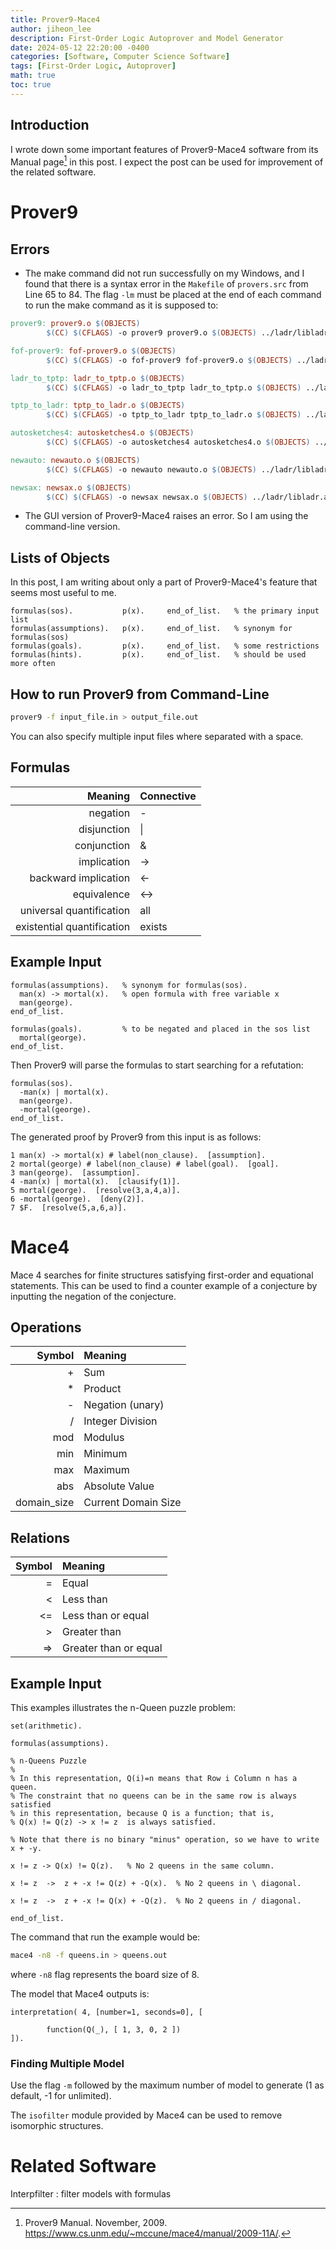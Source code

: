 ```yaml
---
title: Prover9-Mace4
author: jiheon_lee
description: First-Order Logic Autoprover and Model Generator
date: 2024-05-12 22:20:00 -0400
categories: [Software, Computer Science Software]
tags: [First-Order Logic, Autoprover]
math: true
toc: true
---
```


## Introduction
I wrote down some important features of Prover9-Mace4 software from its Manual page[^manual] in this post. I expect the post can be used for improvement of the related software.

# Prover9
## Errors
- The make command did not run successfully on my Windows, and I found that there is a syntax error in the `Makefile` of `provers.src` from Line 65 to 84. The flag `-lm` must be placed at the end of each command to run the make command as it is supposed to:

```Makefile
prover9: prover9.o $(OBJECTS)
        $(CC) $(CFLAGS) -o prover9 prover9.o $(OBJECTS) ../ladr/libladr.a -lm

fof-prover9: fof-prover9.o $(OBJECTS)
        $(CC) $(CFLAGS) -o fof-prover9 fof-prover9.o $(OBJECTS) ../ladr/libladr.a -lm

ladr_to_tptp: ladr_to_tptp.o $(OBJECTS)
        $(CC) $(CFLAGS) -o ladr_to_tptp ladr_to_tptp.o $(OBJECTS) ../ladr/libladr.a -lm

tptp_to_ladr: tptp_to_ladr.o $(OBJECTS)
        $(CC) $(CFLAGS) -o tptp_to_ladr tptp_to_ladr.o $(OBJECTS) ../ladr/libladr.a -lm

autosketches4: autosketches4.o $(OBJECTS)
        $(CC) $(CFLAGS) -o autosketches4 autosketches4.o $(OBJECTS) ../ladr/libladr.a -lm

newauto: newauto.o $(OBJECTS)
        $(CC) $(CFLAGS) -o newauto newauto.o $(OBJECTS) ../ladr/libladr.a -lm

newsax: newsax.o $(OBJECTS)
        $(CC) $(CFLAGS) -o newsax newsax.o $(OBJECTS) ../ladr/libladr.a -lm
```

- The GUI version of Prover9-Mace4 raises an error. So I am using the command-line version.

## Lists of Objects
In this post, I am writing about only a part of Prover9-Mace4's feature that seems most useful to me.
```text
formulas(sos).           p(x).     end_of_list.   % the primary input list
formulas(assumptions).   p(x).     end_of_list.   % synonym for formulas(sos)
formulas(goals).         p(x).     end_of_list.   % some restrictions
formulas(hints).         p(x).     end_of_list.   % should be used more often
```

## How to run Prover9 from Command-Line
```bash
prover9 -f input_file.in > output_file.out
```
You can also specify multiple input files where separated with a space.

## Formulas
|                    Meaning | Connective |
| -------------------------: | :--------- |
|                   negation | -          |
|                disjunction | \|         |
|                conjunction | &          |
|                implication | ->         |
|       backward implication | <-         |
|                equivalence | <->        |
|   universal quantification | all        |
| existential quantification | exists     |

## Example Input
```text
formulas(assumptions).   % synonym for formulas(sos).
  man(x) -> mortal(x).   % open formula with free variable x
  man(george).
end_of_list.

formulas(goals).         % to be negated and placed in the sos list
  mortal(george).
end_of_list.
```
Then Prover9 will parse the formulas to start searching for a refutation:
```text
formulas(sos).           
  -man(x) | mortal(x).
  man(george).
  -mortal(george).
end_of_list.
```
The generated proof by Prover9 from this input is as follows:
```text
1 man(x) -> mortal(x) # label(non_clause).  [assumption].
2 mortal(george) # label(non_clause) # label(goal).  [goal].
3 man(george).  [assumption].
4 -man(x) | mortal(x).  [clausify(1)].
5 mortal(george).  [resolve(3,a,4,a)].
6 -mortal(george).  [deny(2)].
7 $F.  [resolve(5,a,6,a)].
```

# Mace4
Mace 4 searches for finite structures satisfying first-order and equational statements. This can be used to find a counter example of a conjecture by inputting the negation of the conjecture.

## Operations
|      Symbol | Meaning             |
| ----------: | :------------------ |
|           + | Sum                 |
|           * | Product             |
|           - | Negation (unary)    |
|           / | Integer Division    |
|         mod | Modulus             |
|         min | Minimum             |
|         max | Maximum             |
|         abs | Absolute Value      |
| domain_size | Current Domain Size |

## Relations
| Symbol | Meaning               |
| -----: | :-------------------- |
|      = | Equal                 |
|      < | Less than             |
|     <= | Less than or equal    |
|      > | Greater than          |
|     => | Greater than or equal |

## Example Input
This examples illustrates the n-Queen puzzle problem:
```text
set(arithmetic).

formulas(assumptions).

% n-Queens Puzzle
%
% In this representation, Q(i)=n means that Row i Column n has a queen.
% The constraint that no queens can be in the same row is always satisfied
% in this representation, because Q is a function; that is,
% Q(x) != Q(z) -> x != z  is always satisfied.

% Note that there is no binary "minus" operation, so we have to write x + -y.

x != z -> Q(x) != Q(z).   % No 2 queens in the same column.

x != z  ->  z + -x != Q(z) + -Q(x).  % No 2 queens in \ diagonal.

x != z  ->  z + -x != Q(x) + -Q(z).  % No 2 queens in / diagonal.

end_of_list.
```
The command that run the example would be:
```bash
mace4 -n8 -f queens.in > queens.out
```
where `-n8` flag represents the board size of 8.

The model that Mace4 outputs is:
```text
interpretation( 4, [number=1, seconds=0], [

        function(Q(_), [ 1, 3, 0, 2 ])
]).
```
### Finding Multiple Model
Use the flag `-m` followed by the maximum number of model to generate (1 as default, -1 for unlimited). 

The `isofilter` module provided by Mace4 can be used to remove isomorphic structures.

# Related Software

Interpfilter
: filter models with formulas 


[^manual]: Prover9 Manual. November, 2009. https://www.cs.unm.edu/~mccune/mace4/manual/2009-11A/.